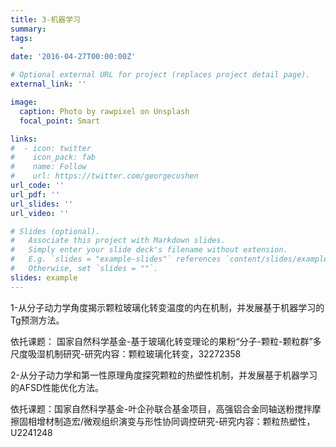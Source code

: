 ```yaml
---
title: 3-机器学习
summary: 
tags:
  - 
date: '2016-04-27T00:00:00Z'

# Optional external URL for project (replaces project detail page).
external_link: ''

image:
  caption: Photo by rawpixel on Unsplash
  focal_point: Smart

links:
#  - icon: twitter
#    icon_pack: fab
#    name: Follow
#    url: https://twitter.com/georgecushen
url_code: ''
url_pdf: ''
url_slides: ''
url_video: ''

# Slides (optional).
#   Associate this project with Markdown slides.
#   Simply enter your slide deck's filename without extension.
#   E.g. `slides = "example-slides"` references `content/slides/example-slides.md`.
#   Otherwise, set `slides = ""`.
slides: example
---
```


1-从分子动力学角度揭示颗粒玻璃化转变温度的内在机制，并发展基于机器学习的Tg预测方法。

依托课题： 国家自然科学基金-基于玻璃化转变理论的果粉“分子-颗粒-颗粒群”多尺度吸湿机制研究-研究内容：颗粒玻璃化转变，32272358


2-从分子动力学和第一性原理角度探究颗粒的热塑性机制，并发展基于机器学习的AFSD性能优化方法。

依托课题：国家自然科学基金-叶企孙联合基金项目，高强铝合金同轴送粉搅拌摩擦固相增材制造宏/微观组织演变与形性协同调控研究-研究内容：颗粒热塑性，U2241248
